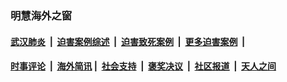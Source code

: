 
### 明慧海外之窗

####  [武汉肺炎](indexes/365.md?t=07070300) &nbsp;|&nbsp;  [迫害案例综述](indexes/328.md?t=07070300) &nbsp;|&nbsp; [迫害致死案例](indexes/277.md?t=07070300)  &nbsp;|&nbsp; [更多迫害案例](indexes/81.md?t=07070300)  &nbsp;|&nbsp; 
####  [时事评论](indexes/19.md?t=07070300) &nbsp;|&nbsp; [海外简讯](indexes/245.md?t=07070300)&nbsp;|&nbsp;  [社会支持](indexes/140.md?t=07070300) &nbsp;|&nbsp; [褒奖决议](indexes/282.md?t=07070300) &nbsp;|&nbsp; [社区报道](indexes/91.md?t=07070300)  &nbsp;|&nbsp; [天人之间](indexes/78.md?t=07070300) 

